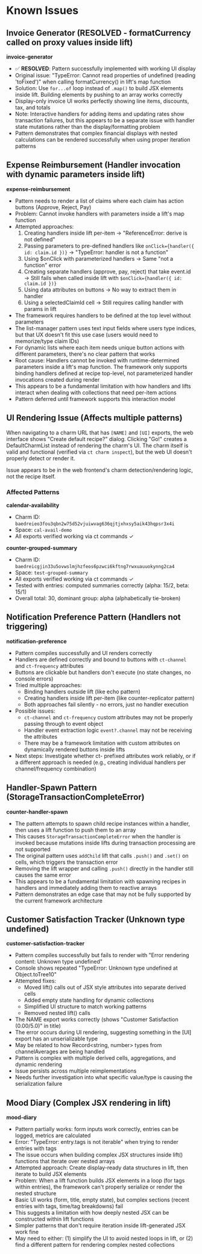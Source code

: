 # Known Issues

## Invoice Generator (RESOLVED - formatCurrency called on proxy values inside lift)

**invoice-generator**

- ✅ **RESOLVED**: Pattern successfully implemented with working UI display
- Original issue: "TypeError: Cannot read properties of undefined (reading
  'toFixed')" when calling formatCurrency() in lift's map function
- Solution: Use `for...of` loop instead of `.map()` to build JSX elements inside
  lift. Building elements by pushing to an array works correctly
- Display-only invoice UI works perfectly showing line items, discounts, tax,
  and totals
- Note: Interactive handlers for adding items and updating rates show
  transaction failures, but this appears to be a separate issue with handler
  state mutations rather than the display/formatting problem
- Pattern demonstrates that complex financial displays with nested calculations
  can be rendered successfully when using proper iteration patterns

## Expense Reimbursement (Handler invocation with dynamic parameters inside lift)

**expense-reimbursement**

- Pattern needs to render a list of claims where each claim has action buttons
  (Approve, Reject, Pay)
- Problem: Cannot invoke handlers with parameters inside a lift's map function
- Attempted approaches:
  1. Creating handlers inside lift per-item → "ReferenceError: derive is not
     defined"
  2. Passing parameters to pre-defined handlers like
     `onClick={handler({ id: claim.id })}` → "TypeError: handler is not a
     function"
  3. Using $onClick with parameterized handlers → Same "not a function" error
  4. Creating separate handlers (approve, pay, reject) that take event.id →
     Still fails when called inside lift with
     `$onClick={handler({ id:
     claim.id })}`
  5. Using data attributes on buttons → No way to extract them in handler
  6. Using a selectedClaimId cell → Still requires calling handler with params
     in lift
- The framework requires handlers to be defined at the top level without
  parameters
- The list-manager pattern uses text input fields where users type indices, but
  that UX doesn't fit this use case (users would need to memorize/type claim
  IDs)
- For dynamic lists where each item needs unique button actions with different
  parameters, there's no clear pattern that works
- Root cause: Handlers cannot be invoked with runtime-determined parameters
  inside a lift's map function. The framework only supports binding handlers
  defined at recipe top-level, not parameterized handler invocations created
  during render
- This appears to be a fundamental limitation with how handlers and lifts
  interact when dealing with collections that need per-item actions
- Pattern deferred until framework supports this interaction model

## UI Rendering Issue (Affects multiple patterns)

When navigating to a charm URL that has `[NAME]` and `[UI]` exports, the web
interface shows "Create default recipe?" dialog. Clicking "Go!" creates a
DefaultCharmList instead of rendering the charm's UI. The charm itself is valid
and functional (verified via `ct charm inspect`), but the web UI doesn't
properly detect or render it.

Issue appears to be in the web frontend's charm detection/rendering logic, not
the recipe itself.

### Affected Patterns

**calendar-availability**

- Charm ID: `baedreieo3fou3qbn2w75d52vjuiwvag636qjtjxhxsy5aik43hqpsr3x4i`
- Space: `cal-avail-demo`
- All exports verified working via ct commands ✓

**counter-grouped-summary**

- Charm ID: `baedreicgjin33u5ovwslmjhzfeos6pzwci6kftng7rwxuauuokynng2ca4`
- Space: `test-grouped-summary`
- All exports verified working via ct commands ✓
- Tested with entries: computed summaries correctly (alpha: 15/2, beta: 15/1)
- Overall total: 30, dominant group: alpha (alphabetically tie-broken)

## Notification Preference Pattern (Handlers not triggering)

**notification-preference**

- Pattern compiles successfully and UI renders correctly
- Handlers are defined correctly and bound to buttons with `ct-channel` and
  `ct-frequency` attributes
- Buttons are clickable but handlers don't execute (no state changes, no console
  errors)
- Tried multiple approaches:
  - Binding handlers outside lift (like echo pattern)
  - Creating handlers inside lift per-item (like counter-replicator pattern)
  - Both approaches fail silently - no errors, just no handler execution
- Possible issues:
  - `ct-channel` and `ct-frequency` custom attributes may not be properly
    passing through to event object
  - Handler event extraction logic `event?.channel` may not be receiving the
    attributes
  - There may be a framework limitation with custom attributes on dynamically
    rendered buttons inside lifts
- Next steps: Investigate whether ct- prefixed attributes work reliably, or if a
  different approach is needed (e.g., creating individual handlers per
  channel/frequency combination)

## Handler-Spawn Pattern (StorageTransactionCompleteError)

**counter-handler-spawn**

- The pattern attempts to spawn child recipe instances within a handler, then
  uses a lift function to push them to an array
- This causes `StorageTransactionCompleteError` when the handler is invoked
  because mutations inside lifts during transaction processing are not supported
- The original pattern uses `addChild` lift that calls `.push()` and `.set()` on
  cells, which triggers the transaction error
- Removing the lift wrapper and calling `.push()` directly in the handler still
  causes the same error
- This appears to be a fundamental limitation with spawning recipes in handlers
  and immediately adding them to reactive arrays
- Pattern demonstrates an edge case that may not be fully supported by the
  current framework architecture

## Customer Satisfaction Tracker (Unknown type undefined)

**customer-satisfaction-tracker**

- Pattern compiles successfully but fails to render with "Error rendering
  content: Unknown type undefined"
- Console shows repeated "TypeError: Unknown type undefined at Object.toTree10"
- Attempted fixes:
  - Moved lift() calls out of JSX style attributes into separate derived cells
  - Added empty state handling for dynamic collections
  - Simplified UI structure to match working patterns
  - Removed nested lift() calls
- The NAME export works correctly (shows "Customer Satisfaction (0.00/5.0)" in
  title)
- The error occurs during UI rendering, suggesting something in the [UI] export
  has an unserializable type
- May be related to how Record<string, number> types from channelAverages are
  being handled
- Pattern is complex with multiple derived cells, aggregations, and dynamic
  rendering
- Issue persists across multiple reimplementations
- Needs further investigation into what specific value/type is causing the
  serialization failure

## Mood Diary (Complex JSX rendering in lift)

**mood-diary**

- Pattern partially works: form inputs work correctly, entries can be logged,
  metrics are calculated
- Error: "TypeError: entry.tags is not iterable" when trying to render entries
  with tags
- The issue occurs when building complex JSX structures inside lift() functions
  that iterate over nested arrays
- Attempted approach: Create display-ready data structures in lift, then iterate
  to build JSX elements
- Problem: When a lift function builds JSX elements in a loop (for tags within
  entries), the framework can't properly serialize or render the nested
  structure
- Basic UI works (form, title, empty state), but complex sections (recent
  entries with tags, time/tag breakdowns) fail
- This suggests a limitation with how deeply nested JSX can be constructed
  within lift functions
- Simpler patterns that don't require iteration inside lift-generated JSX work
  fine
- May need to either: (1) simplify the UI to avoid nested loops in lift, or (2)
  find a different pattern for rendering complex nested collections
